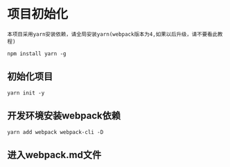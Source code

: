 # 项目初始化

    本项目采用yarn安装依赖，请全局安装yarn(webpack版本为4,如果以后升级，请不要看此教程)
`npm install yarn -g`
## 初始化项目
`yarn init -y`
## 开发环境安装webpack依赖
`yarn add webpack webpack-cli -D`
## 进入webpack.md文件